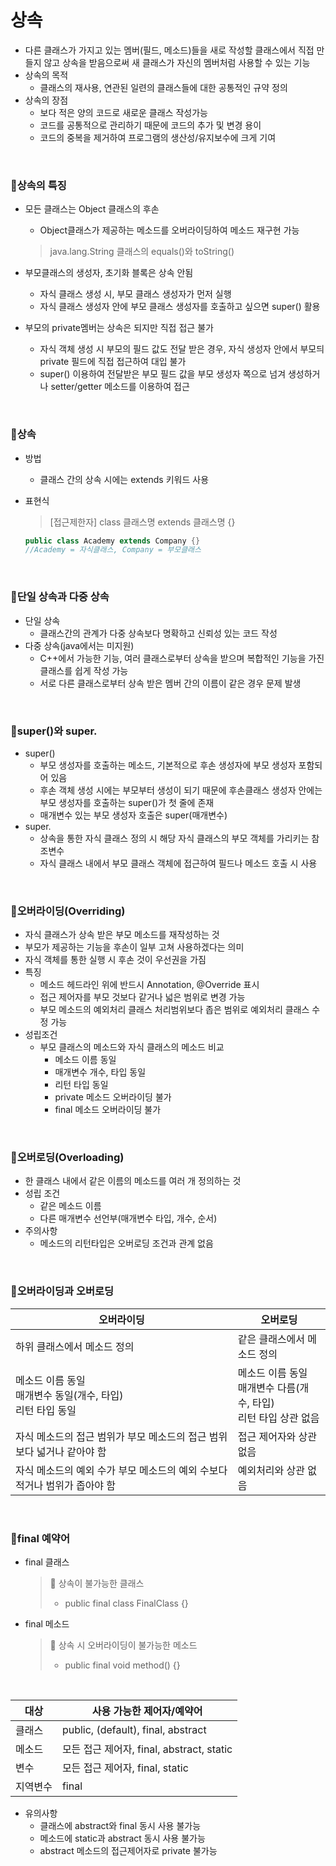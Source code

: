 # 상속

- 다른 클래스가 가지고 있는 멤버(필드, 메소드)들을 새로 작성할 클래스에서 직접 만들지 않고 상속을 받음으로써 새 클래스가 자신의 멤버처럼 사용할 수 있는 기능
- 상속의 목적
    - 클래스의 재사용, 연관된 일련의 클래스들에 대한 공통적인 규약 정의
- 상속의 장점
    - 보다 적은 양의 코드로 새로운 클래스 작성가능
    - 코드를 공통적으로 관리하기 때문에 코드의 추가 및 변경 용이
    - 코드의 중복을 제거하여 프로그램의 생산성/유지보수에 크게 기여

<br>

### 💸상속의 특징

- 모든 클래스는 Object 클래스의 후손
    - Object클래스가 제공하는 메소드를 오버라이딩하여 메소드 재구현 가능
    
    > java.lang.String 클래스의 equals()와 toString()
    
- 부모클래스의 생성자, 초기화 블록은 상속 안됨
    - 자식 클래스 생성 시, 부모 클래스 생성자가 먼저 실행
    - 자식 클래스 생성자 안에 부모 클래스 생성자를 호출하고 싶으면 super() 활용
- 부모의 private멤버는 상속은 되지만 직접 접근 불가
    - 자식 객체 생성 시 부모의 필드 값도 전달 받은 경우,
    자식 생성자 안에서 부모듸 private 필드에 직접 접근하여 대입 불가
    - super() 이용하여 전달받은 부모 필드 값을 부모 생성자 쪽으로 넘겨 생성하거나 setter/getter 메소드를 이용하여 접근

<br>

### 💸상속

- 방법
    - 클래스 간의 상속 시에는 extends 키워드 사용
- 표현식

    > [접근제한자] class 클래스명 extends 클래스명 {}

    ```java
    public class Academy extends Company {}
    //Academy = 자식클래스, Company = 부모클래스
    ```

<br>

### 💸단일 상속과 다중 상속

- 단일 상속
    - 클래스간의 관계가 다중 상속보다 명확하고 신뢰성 있는 코드 작성
- 다중 상속(java에서는 미지원)
    - C++에서 가능한 기능, 여러 클래스로부터 상속을 받으며 복합적인 기능을 가진 클래스를 쉽게 작성 가능
    - 서로 다른 클래스로부터 상속 받은 멤버 간의 이름이 같은 경우 문제 발생

<br>

### 💸super()와 super.

- super()
    - 부모 생성자를 호출하는 메소드, 기본적으로 후손 생성자에 부모 생성자 포함되어 있음
    - 후손 객체 생성 시에는 부모부터 생성이 되기 때문에 후손클래스 생성자 안에는 부모 생성자를 호출하는 super()가 첫 줄에 존재
    - 매개변수 있는 부모 생성자 호출은 super(매개변수)
- super.
    - 상속을 통한 자식 클래스 정의 시 해당 자식 클래스의 부모 객체를 가리키는 참조변수
    - 자식 클래스 내에서 부모 클래스 객체에 접근하여 필드나 메소드 호출 시 사용

<br>

### 💸오버라이딩(Overriding)

- 자식 클래스가 상속 받은 부모 메소드를 재작성하는 것
- 부모가 제공하는 기능을 후손이 일부 고쳐 사용하겠다는 의미
- 자식 객체를 통한 실행 시 후손 것이 우선권을 가짐
- 특징
    - 메소드 헤드라인 위에 반드시 Annotation, @Override 표시
    - 접근 제어자를 부모 것보다 같거나 넓은 범위로 변경 가능
    - 부모 메소드의 예외처리 클래스 처리범위보다 좁은 범위로 예외처리 클래스 수정 가능
- 성립조건
    - 부모 클래스의 메소드와 자식 클래스의 메소드 비교
        - 메소드 이름 동일
        - 매개변수 개수, 타입 동일
        - 리턴 타입 동일
        - private 메소드 오버라이딩 불가
        - final 메소드 오버라이딩 불가

<br>

### 💸오버로딩(Overloading)

- 한 클래스 내에서 같은 이름의 메소드를 여러 개 정의하는 것
- 성립 조건
    - 같은 메소드 이름
    - 다른 매개변수 선언부(매개변수 타입, 개수, 순서)
- 주의사항
    - 메소드의 리턴타입은 오버로딩 조건과 관계 없음

<br>

### 💸오버라이딩과 오버로딩

| 오버라이딩 | 오버로딩 |
| --- | --- |
| 하위 클래스에서 메소드 정의 | 같은 클래스에서 메소드 정의 |
| 메소드 이름 동일<br>매개변수 동일(개수, 타입)<br>리턴 타입 동일 | 메소드 이름 동일<br>매개변수 다름(개수, 타입)<br>리턴 타입 상관 없음 |
| 자식 메소드의 접근 범위가 부모 메소드의 접근 범위보다 넓거나 같아야 함 | 접근 제어자와 상관 없음 |
| 자식 메소드의 예외 수가 부모 메소드의 예외 수보다 적거나 범위가 좁아야 함 | 예외처리와 상관 없음 |

<br>

### 💸final 예약어

- final 클래스

    > 📢 상속이 불가능한 클래스
    > - public final class FinalClass {}

- final 메소드

    > 📢 상속 시 오버라이딩이 불가능한 메소드
    > - public final void method() {}

<br>

| 대상 | 사용 가능한 제어자/예약어 |
| --- | --- |
| 클래스 | public, (default), final, abstract |
| 메소드 | 모든 접근 제어자, final, abstract, static |
| 변수 | 모든 접근 제어자, final, static |
| 지역변수 | final |

- 유의사항
    - 클래스에 abstract와 final 동시 사용 불가능
    - 메소드에 static과 abstract 동시 사용 불가능
    - abstract 메소드의 접근제어자로 private 불가능